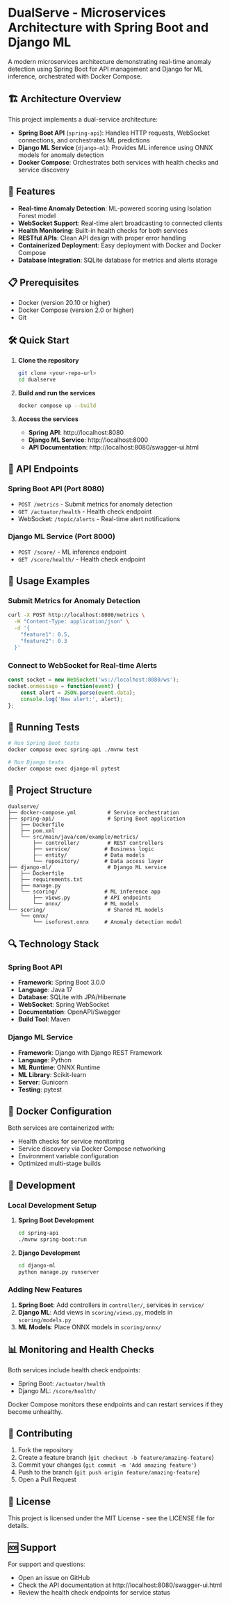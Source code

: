 # DualServe - Microservices Architecture with Spring Boot and Django ML

A modern microservices architecture demonstrating real-time anomaly detection using Spring Boot for API management and Django for ML inference, orchestrated with Docker Compose.

## 🏗️ Architecture Overview

This project implements a dual-service architecture:

- **Spring Boot API** (`spring-api`): Handles HTTP requests, WebSocket connections, and orchestrates ML predictions
- **Django ML Service** (`django-ml`): Provides ML inference using ONNX models for anomaly detection
- **Docker Compose**: Orchestrates both services with health checks and service discovery

## 🚀 Features

- **Real-time Anomaly Detection**: ML-powered scoring using Isolation Forest model
- **WebSocket Support**: Real-time alert broadcasting to connected clients
- **Health Monitoring**: Built-in health checks for both services
- **RESTful APIs**: Clean API design with proper error handling
- **Containerized Deployment**: Easy deployment with Docker and Docker Compose
- **Database Integration**: SQLite database for metrics and alerts storage

## 📋 Prerequisites

- Docker (version 20.10 or higher)
- Docker Compose (version 2.0 or higher)
- Git

## 🛠️ Quick Start

1. **Clone the repository**
   ```bash
   git clone <your-repo-url>
   cd dualserve
   ```

2. **Build and run the services**
   ```bash
   docker compose up --build
   ```

3. **Access the services**
   - **Spring API**: http://localhost:8080
   - **Django ML Service**: http://localhost:8000
   - **API Documentation**: http://localhost:8080/swagger-ui.html

## 📡 API Endpoints

### Spring Boot API (Port 8080)

- `POST /metrics` - Submit metrics for anomaly detection
- `GET /actuator/health` - Health check endpoint
- WebSocket: `/topic/alerts` - Real-time alert notifications

### Django ML Service (Port 8000)

- `POST /score/` - ML inference endpoint
- `GET /score/health/` - Health check endpoint

## 🔧 Usage Examples

### Submit Metrics for Anomaly Detection

```bash
curl -X POST http://localhost:8080/metrics \
  -H "Content-Type: application/json" \
  -d '{
    "feature1": 0.5,
    "feature2": 0.3
  }'
```

### Connect to WebSocket for Real-time Alerts

```javascript
const socket = new WebSocket('ws://localhost:8080/ws');
socket.onmessage = function(event) {
    const alert = JSON.parse(event.data);
    console.log('New alert:', alert);
};
```

## 🧪 Running Tests

```bash
# Run Spring Boot tests
docker compose exec spring-api ./mvnw test

# Run Django tests
docker compose exec django-ml pytest
```

## 📁 Project Structure

```
dualserve/
├── docker-compose.yml          # Service orchestration
├── spring-api/                 # Spring Boot application
│   ├── Dockerfile
│   ├── pom.xml
│   └── src/main/java/com/example/metrics/
│       ├── controller/         # REST controllers
│       ├── service/           # Business logic
│       ├── entity/            # Data models
│       └── repository/        # Data access layer
├── django-ml/                  # Django ML service
│   ├── Dockerfile
│   ├── requirements.txt
│   ├── manage.py
│   └── scoring/               # ML inference app
│       ├── views.py           # API endpoints
│       └── onnx/              # ML models
└── scoring/                    # Shared ML models
    └── onnx/
        └── isoforest.onnx     # Anomaly detection model
```

## 🔍 Technology Stack

### Spring Boot API
- **Framework**: Spring Boot 3.0.0
- **Language**: Java 17
- **Database**: SQLite with JPA/Hibernate
- **WebSocket**: Spring WebSocket
- **Documentation**: OpenAPI/Swagger
- **Build Tool**: Maven

### Django ML Service
- **Framework**: Django with Django REST Framework
- **Language**: Python
- **ML Runtime**: ONNX Runtime
- **ML Library**: Scikit-learn
- **Server**: Gunicorn
- **Testing**: pytest

## 🐳 Docker Configuration

Both services are containerized with:
- Health checks for service monitoring
- Service discovery via Docker Compose networking
- Environment variable configuration
- Optimized multi-stage builds

## 🔧 Development

### Local Development Setup

1. **Spring Boot Development**
   ```bash
   cd spring-api
   ./mvnw spring-boot:run
   ```

2. **Django Development**
   ```bash
   cd django-ml
   python manage.py runserver
   ```

### Adding New Features

1. **Spring Boot**: Add controllers in `controller/`, services in `service/`
2. **Django ML**: Add views in `scoring/views.py`, models in `scoring/models.py`
3. **ML Models**: Place ONNX models in `scoring/onnx/`

## 📊 Monitoring and Health Checks

Both services include health check endpoints:
- Spring Boot: `/actuator/health`
- Django ML: `/score/health/`

Docker Compose monitors these endpoints and can restart services if they become unhealthy.

## 🤝 Contributing

1. Fork the repository
2. Create a feature branch (`git checkout -b feature/amazing-feature`)
3. Commit your changes (`git commit -m 'Add amazing feature'`)
4. Push to the branch (`git push origin feature/amazing-feature`)
5. Open a Pull Request

## 📄 License

This project is licensed under the MIT License - see the LICENSE file for details.

## 🆘 Support

For support and questions:
- Open an issue on GitHub
- Check the API documentation at http://localhost:8080/swagger-ui.html
- Review the health check endpoints for service status 